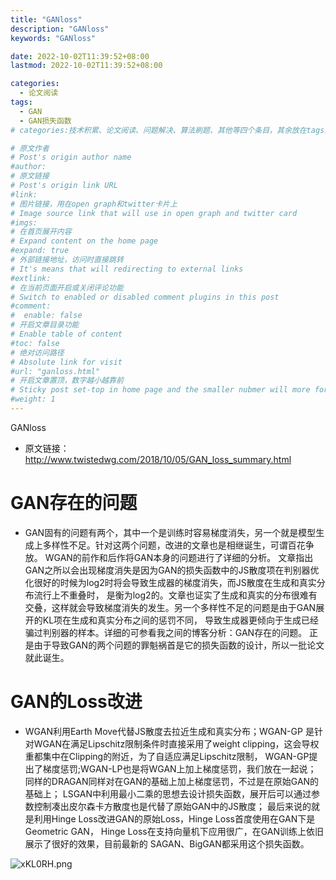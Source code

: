 ```yaml
---
title: "GANloss"
description: "GANloss"
keywords: "GANloss"

date: 2022-10-02T11:39:52+08:00
lastmod: 2022-10-02T11:39:52+08:00

categories:
  - 论文阅读
tags:
  - GAN 
  - GAN损失函数
# categories:技术积累、论文阅读、问题解决、算法刷题、其他等四个条目，其余放在tags里面。

# 原文作者
# Post's origin author name
#author:
# 原文链接
# Post's origin link URL
#link:
# 图片链接，用在open graph和twitter卡片上
# Image source link that will use in open graph and twitter card
#imgs:
# 在首页展开内容
# Expand content on the home page
#expand: true
# 外部链接地址，访问时直接跳转
# It's means that will redirecting to external links
#extlink:
# 在当前页面开启或关闭评论功能
# Switch to enabled or disabled comment plugins in this post
#comment:
#  enable: false
# 开启文章目录功能
# Enable table of content
#toc: false
# 绝对访问路径
# Absolute link for visit
#url: "ganloss.html"
# 开启文章置顶，数字越小越靠前
# Sticky post set-top in home page and the smaller nubmer will more forward.
#weight: 1
---
```


GANloss
- 原文链接：http://www.twistedwg.com/2018/10/05/GAN_loss_summary.html
<!--more-->

# GAN存在的问题
- GAN固有的问题有两个，其中一个是训练时容易梯度消失，另一个就是模型生成上多样性不足。针对这两个问题，改进的文章也是相继诞生，可谓百花争放。 WGAN的前作和后作将GAN本身的问题进行了详细的分析。
文章指出GAN之所以会出现梯度消失是因为GAN的损失函数中的JS散度项在判别器优化很好的时候为log2时将会导致生成器的梯度消失，而JS散度在生成和真实分布流行上不重叠时， 是衡为log2的。文章也证实了生成和真实的分布很难有交叠，这样就会导致梯度消失的发生。另一个多样性不足的问题是由于GAN展开的KL项在生成和真实分布之间的惩罚不同， 导致生成器更倾向于生成已经骗过判别器的样本。详细的可参看我之间的博客分析：GAN存在的问题。
正是由于导致GAN的两个问题的罪魁祸首是它的损失函数的设计，所以一批论文就此诞生。

# GAN的Loss改进
- WGAN利用Earth Move代替JS散度去拉近生成和真实分布；WGAN-GP 是针对WGAN在满足Lipschitz限制条件时直接采用了weight clipping，这会导权重都集中在Clipping的附近，为了自适应满足Lipschitz限制， WGAN-GP提出了梯度惩罚;WGAN-LP也是将WGAN上加上梯度惩罚，我们放在一起说； 同样的DRAGAN同样对在GAN的基础上加上梯度惩罚，不过是在原始GAN的基础上； LSGAN中利用最小二乘的思想去设计损失函数，展开后可以通过参数控制凑出皮尔森卡方散度也是代替了原始GAN中的JS散度； 最后来说的就是利用Hinge Loss改进GAN的原始Loss，Hinge Loss首度使用在GAN下是Geometric GAN， Hinge Loss在支持向量机下应用很广，在GAN训练上依旧展示了很好的效果，目前最新的 SAGAN、BigGAN都采用这个损失函数。

![xKL0RH.png](https://s1.ax1x.com/2022/10/02/xKL0RH.png)
